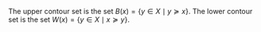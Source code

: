The upper contour set is the set $B(x) = \{y \in X \mid y \succeq x\}$.
The lower contour set is the set $W(x) = \{y \in X \mid x \succeq y\}$.